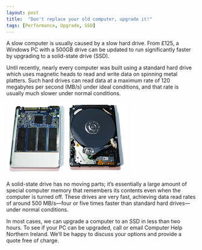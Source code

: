```yaml
---
layout: post
title:  "Don't replace your old computer, upgrade it!"
tags: [Performance, Upgrade, SSD]
---
```

A slow computer is usually caused by a slow hard drive. From £125, a Windows PC with a 500GB drive can be updated to run significantly faster by upgrading to a solid-state drive (SSD). 

Until recently, nearly every computer was built using a standard hard drive which uses magnetic heads to read and write data on spinning metal platters. Such hard drives can read data at a maximum rate of 120 megabytes per second (MB/s) under ideal conditions, and that rate is usually much slower under normal conditions. 

<span class="ImageRight">[![alt text](/assets/images/ssd-hdd_thumb.png "Internal view of SSD and HDD")](/assets/images/ssd-hdd_full.png)</span>

A solid-state drive has no moving parts; it’s essentially a large amount of special computer memory that remembers its contents even when the computer is turned off. These drives are very fast, achieving data read rates of around 500 MB/s—four or five times faster than standard hard drives— under normal conditions. 

In most cases, we can upgrade a computer to an SSD in less than two hours. To see if your PC can be upgraded, call or email Computer Help Northern Ireland. We’ll be happy to discuss your options and provide a quote free of charge. 
